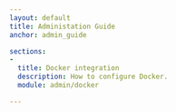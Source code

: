 ```yaml
---
layout: default
title: Administation Guide
anchor: admin_guide

sections:
-
  title: Docker integration
  description: How to configure Docker.
  module: admin/docker

---
```

